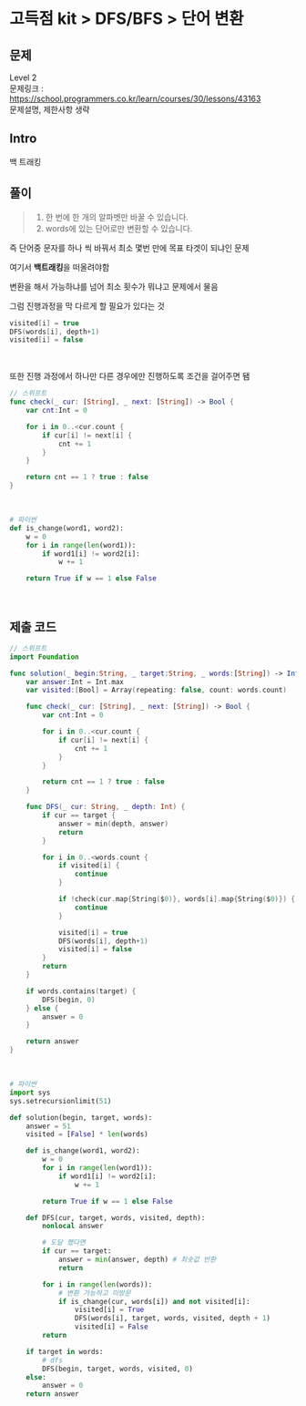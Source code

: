 # 고득점 kit > DFS/BFS > 단어 변환

## 문제

Level 2
<br/>
문제링크 : https://school.programmers.co.kr/learn/courses/30/lessons/43163
<br/>
문제설명, 제한사항 생략
<br/>

## Intro

백 트래킹
<br/>

## 풀이

> 1. 한 번에 한 개의 알파벳만 바꿀 수 있습니다.
>    <br/>
> 2. words에 있는 단어로만 변환할 수 있습니다.
>    <br/>

즉 단어중 문자를 하나 씩 바꿔서 최소 몇번 만에 목표 타겟이 되냐인 문제
<br/>

여기서 **백트래킹**을 떠올려야함
<br/>

변환을 해서 가능하냐를 넘어 최소 횟수가 뭐냐고 문제에서 물음
<br/>

그럼 진행과정을 막 다르게 할 필요가 있다는 것
<br/>

```swift
visited[i] = true
DFS(words[i], depth+1)
visited[i] = false
```

<br/>

또한 진행 과정에서 하나만 다른 경우에만 진행하도록 조건을 걸어주면 됌
<br/>

```swift
// 스위프트
func check(_ cur: [String], _ next: [String]) -> Bool {
    var cnt:Int = 0

    for i in 0..<cur.count {
        if cur[i] != next[i] {
            cnt += 1
        }
    }

    return cnt == 1 ? true : false
}
```

<br/>

```python
# 파이썬
def is_change(word1, word2):
    w = 0
    for i in range(len(word1)):
        if word1[i] != word2[i]:
            w += 1

    return True if w == 1 else False
```

<br/>

## 제출 코드

```swift
// 스위프트
import Foundation

func solution(_ begin:String, _ target:String, _ words:[String]) -> Int {
    var answer:Int = Int.max
    var visited:[Bool] = Array(repeating: false, count: words.count)

    func check(_ cur: [String], _ next: [String]) -> Bool {
        var cnt:Int = 0

        for i in 0..<cur.count {
            if cur[i] != next[i] {
                cnt += 1
            }
        }

        return cnt == 1 ? true : false
    }

    func DFS(_ cur: String, _ depth: Int) {
        if cur == target {
            answer = min(depth, answer)
            return
        }

        for i in 0..<words.count {
            if visited[i] {
                continue
            }

            if !check(cur.map{String($0)}, words[i].map{String($0)}) {
                continue
            }

            visited[i] = true
            DFS(words[i], depth+1)
            visited[i] = false
        }
        return
    }

    if words.contains(target) {
        DFS(begin, 0)
    } else {
        answer = 0
    }

    return answer
}
```

<br/>

```python
# 파이썬
import sys
sys.setrecursionlimit(51)

def solution(begin, target, words):
    answer = 51
    visited = [False] * len(words)

    def is_change(word1, word2):
        w = 0
        for i in range(len(word1)):
            if word1[i] != word2[i]:
                w += 1

        return True if w == 1 else False

    def DFS(cur, target, words, visited, depth):
        nonlocal answer

        # 도달 했다면
        if cur == target:
            answer = min(answer, depth) # 최솟값 반환
            return

        for i in range(len(words)):
            # 변환 가능하고 미방문
            if is_change(cur, words[i]) and not visited[i]:
                visited[i] = True
                DFS(words[i], target, words, visited, depth + 1)
                visited[i] = False
        return

    if target in words:
        # dfs
        DFS(begin, target, words, visited, 0)
    else:
        answer = 0
    return answer
```

<br/>
